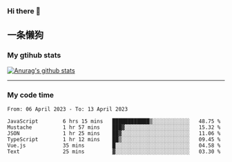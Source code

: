 ### Hi there 👋

## 一条懒狗
<!--
**kiss-me-quickly/kiss-me-quickly** is a ✨ _special_ ✨ repository because its `README.md` (this file) appears on your GitHub profile.

Here are some ideas to get you started:

- 🔭 I’m currently working on ...
- 🌱 I’m currently learning ...
- 👯 I’m looking to collaborate on ...
- 🤔 I’m looking for help with ...
- 💬 Ask me about ...
- 📫 How to reach me: ...
- 😄 Pronouns: ...
- ⚡ Fun fact: ...
-->


### My gtihub stats

[![Anurag's github stats](https://github-readme-stats.vercel.app/api?username=kiss-me-quickly)](https://github.com/anuraghazra/github-readme-stats)

***

### My code time

<!--START_SECTION:waka-->

```text
From: 06 April 2023 - To: 13 April 2023

JavaScript        6 hrs 15 mins   ████████████▒░░░░░░░░░░░░   48.75 %
Mustache          1 hr 57 mins    ███▓░░░░░░░░░░░░░░░░░░░░░   15.32 %
JSON              1 hr 25 mins    ██▓░░░░░░░░░░░░░░░░░░░░░░   11.06 %
TypeScript        1 hr 12 mins    ██▒░░░░░░░░░░░░░░░░░░░░░░   09.45 %
Vue.js            35 mins         █░░░░░░░░░░░░░░░░░░░░░░░░   04.58 %
Text              25 mins         ▓░░░░░░░░░░░░░░░░░░░░░░░░   03.30 %
```

<!--END_SECTION:waka-->

